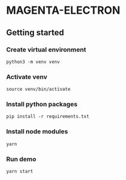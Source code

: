 # MAGENTA-ELECTRON
## Getting started
### Create virtual environment
```
python3 -m venv venv
```
### Activate venv
```
source venv/bin/activate
```
### Install python packages
```
pip install -r requirements.txt
```

### Install node modules
```
yarn
```

### Run demo
```
yarn start
```